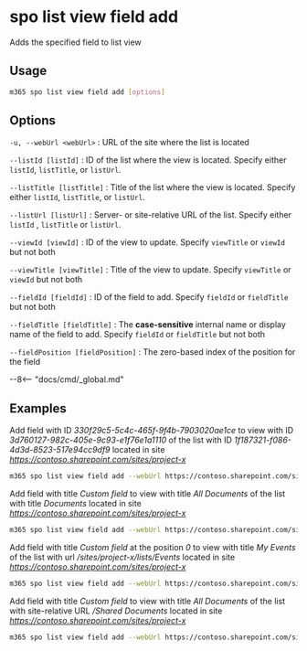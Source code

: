 # spo list view field add

Adds the specified field to list view

## Usage

```sh
m365 spo list view field add [options]
```

## Options

`-u, --webUrl <webUrl>`
: URL of the site where the list is located

`--listId [listId]`
: ID of the list where the view is located. Specify either `listId`, `listTitle`, or `listUrl`.

`--listTitle [listTitle]`
: Title of the list where the view is located. Specify either `listId`, `listTitle`, or `listUrl`.

 `--listUrl [listUrl]`
: Server- or site-relative URL of the list. Specify either `listId` , `listTitle` or `listUrl`.

`--viewId [viewId]`
: ID of the view to update. Specify `viewTitle` or `viewId` but not both

`--viewTitle [viewTitle]`
: Title of the view to update. Specify `viewTitle` or `viewId` but not both

`--fieldId [fieldId]`
: ID of the field to add. Specify `fieldId` or `fieldTitle` but not both

`--fieldTitle [fieldTitle]`
: The **case-sensitive** internal name or display name of the field to add. Specify `fieldId` or `fieldTitle` but not both

`--fieldPosition [fieldPosition]`
: The zero-based index of the position for the field

--8<-- "docs/cmd/_global.md"

## Examples

Add field with ID _330f29c5-5c4c-465f-9f4b-7903020ae1ce_ to view with ID _3d760127-982c-405e-9c93-e1f76e1a1110_ of the list with ID _1f187321-f086-4d3d-8523-517e94cc9df9_ located in site _https://contoso.sharepoint.com/sites/project-x_

```sh
m365 spo list view field add --webUrl https://contoso.sharepoint.com/sites/project-x --listId 1f187321-f086-4d3d-8523-517e94cc9df9 --viewId 3d760127-982c-405e-9c93-e1f76e1a1110 --fieldId 330f29c5-5c4c-465f-9f4b-7903020ae1ce
```

Add field with title _Custom field_ to view with title _All Documents_ of the list with title _Documents_ located in site _https://contoso.sharepoint.com/sites/project-x_

```sh
m365 spo list view field add --webUrl https://contoso.sharepoint.com/sites/project-x --listTitle Documents --viewTitle 'All Documents' --fieldTitle 'Custom field'
```

Add field with title _Custom field_ at the position _0_ to view with title _My Events_ of the list with url _/sites/project-x/lists/Events_ located in site _https://contoso.sharepoint.com/sites/project-x_

```sh
m365 spo list view field add --webUrl https://contoso.sharepoint.com/sites/project-x --listUrl '/sites/project-x/lists/Events' --viewTitle 'My Events' --fieldTitle 'Custom field' --fieldPosition 0
```

Add field with title _Custom field_ to view with title _All Documents_ of the list with site-relative URL _/Shared Documents_ located in site _https://contoso.sharepoint.com/sites/project-x_

```sh
m365 spo list view field add --webUrl https://contoso.sharepoint.com/sites/project-x --listUrl 'Shared Documents' --viewTitle 'All Documents' --fieldTitle 'Custom field'
```

